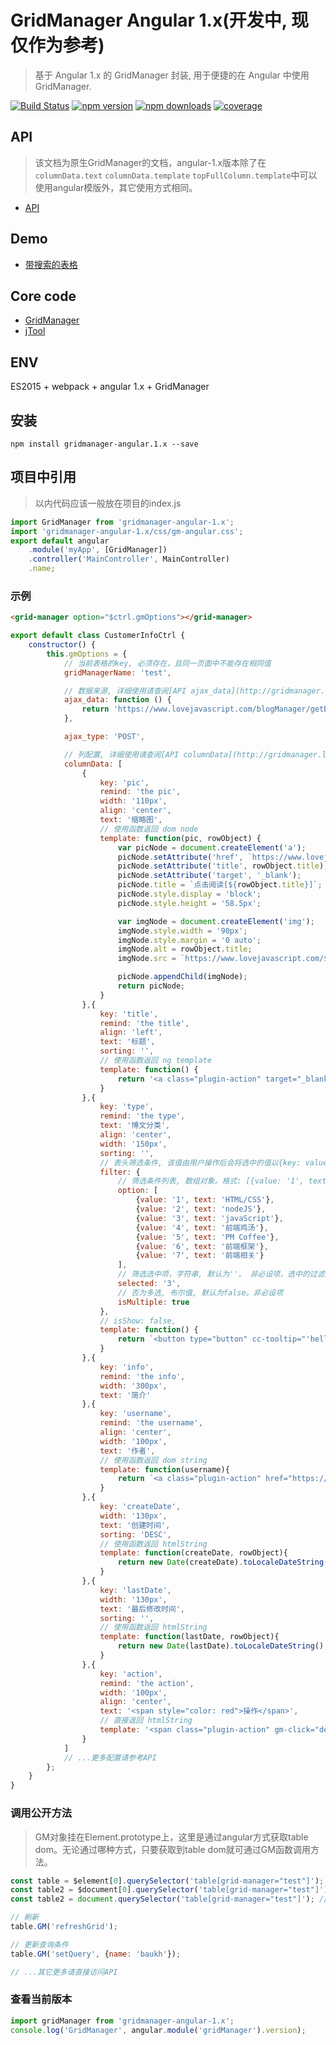 # GridManager Angular 1.x(开发中, 现仅作为参考)
> 基于 Angular 1.x 的 GridManager 封装, 用于便捷的在 Angular 中使用GridManager.

[![Build Status](https://travis-ci.org/baukh789/GridManager.svg?branch=master&style=flat-square)](https://travis-ci.org/baukh789/GridManager)
[![npm version](https://img.shields.io/npm/v/gridmanager.svg?style=flat-square)](https://www.npmjs.com/package/gridmanager)
[![npm downloads](https://img.shields.io/npm/dt/gridmanager.svg?style=flat-square)](https://www.npmjs.com/package/gridmanager)
[![coverage](https://img.shields.io/codecov/c/github/baukh789/GridManager.svg?style=flat-square)](https://codecov.io/gh/baukh789/GridManager)

## API
> 该文档为原生GridManager的文档，angular-1.x版本除了在`columnData.text` `columnData.template` `topFullColumn.template`中可以使用angular模版外，其它使用方式相同。
- [API](http://gridmanager.lovejavascript.com/api/index.html)


## Demo
- [带搜索的表格](http://gridmanager.lovejavascript.com/demo/index.html)

## Core code
- [GridManager](https://github.com/baukh789/GridManager)
- [jTool](https://github.com/baukh789/jTool)

## ENV
ES2015 + webpack + angular 1.x + GridManager

## 安装
```
npm install gridmanager-angular.1.x --save
```

## 项目中引用
> 以内代码应该一般放在项目的index.js

```javascript
import GridManager from 'gridmanager-angular-1.x';
import 'gridmanager-angular-1.x/css/gm-angular.css';
export default angular
	.module('myApp', [GridManager])
	.controller('MainController', MainController)
	.name;
```

### 示例
```html
<grid-manager option="$ctrl.gmOptions"></grid-manager>
```

```javascript
export default class CustomerInfoCtrl {
	constructor() {
	    this.gmOptions = {
	        // 当前表格的key, 必须存在，且同一页面中不能存在相同值
            gridManagerName: 'test',

            // 数据来源, 详细使用请查阅[API ajax_data](http://gridmanager.lovejavascript.com/api/index.html#ajax_data)
            ajax_data: function () {
                return 'https://www.lovejavascript.com/blogManager/getBlogList';
            },

            ajax_type: 'POST',

            // 列配置, 详细使用请查阅[API columnData](http://gridmanager.lovejavascript.com/api/index.html#columnData)
            columnData: [
                {
                    key: 'pic',
                    remind: 'the pic',
                    width: '110px',
                    align: 'center',
                    text: '缩略图',
                    // 使用函数返回 dom node
                    template: function(pic, rowObject) {
                        var picNode = document.createElement('a');
                        picNode.setAttribute('href', `https://www.lovejavascript.com/#!zone/blog/content.html?id=${rowObject.id}`);
                        picNode.setAttribute('title', rowObject.title);
                        picNode.setAttribute('target', '_blank');
                        picNode.title = `点击阅读[${rowObject.title}]`;
                        picNode.style.display = 'block';
                        picNode.style.height = '58.5px';

                        var imgNode = document.createElement('img');
                        imgNode.style.width = '90px';
                        imgNode.style.margin = '0 auto';
                        imgNode.alt = rowObject.title;
                        imgNode.src = `https://www.lovejavascript.com/${pic}`;

                        picNode.appendChild(imgNode);
                        return picNode;
                    }
                },{
                    key: 'title',
                    remind: 'the title',
                    align: 'left',
                    text: '标题',
                    sorting: '',
                    // 使用函数返回 ng template
                    template: function() {
                        return '<a class="plugin-action" target="_blank" ng-href="https://www.lovejavascript.com/#!zone/blog/content.html?id={{row.id}}" title="点击阅读[{{row.title}}]">{{row.title}}</a>';
                    }
                },{
                    key: 'type',
                    remind: 'the type',
                    text: '博文分类',
                    align: 'center',
                    width: '150px',
                    sorting: '',
                    // 表头筛选条件, 该值由用户操作后会将选中的值以{key: value}的形式覆盖至query参数内。非必设项
                    filter: {
                        // 筛选条件列表, 数组对象。格式: [{value: '1', text: 'HTML/CSS'}],在使用filter时该参数为必设项。
                        option: [
                            {value: '1', text: 'HTML/CSS'},
                            {value: '2', text: 'nodeJS'},
                            {value: '3', text: 'javaScript'},
                            {value: '4', text: '前端鸡汤'},
                            {value: '5', text: 'PM Coffee'},
                            {value: '6', text: '前端框架'},
                            {value: '7', text: '前端相关'}
                        ],
                        // 筛选选中项，字符串, 默认为''。 非必设项，选中的过滤条件将会覆盖query
                        selected: '3',
                        // 否为多选, 布尔值, 默认为false。非必设项
                        isMultiple: true
                    },
                    // isShow: false,
                    template: function() {
                        return `<button type="button" cc-tooltip="'hello world'" tooltip-type="error-minor" ng-click="testClick(row)" ng-bind="TYPE_MAP[row.type]"></button>`;
                    }
                },{
                    key: 'info',
                    remind: 'the info',
                    width: '300px',
                    text: '简介'
                },{
                    key: 'username',
                    remind: 'the username',
                    align: 'center',
                    width: '100px',
                    text: '作者',
                    // 使用函数返回 dom string
                    template: function(username){
                        return `<a class="plugin-action" href="https://github.com/baukh789" target="_blank" title="去看看${username}的github">${username}</a>`;
                    }
                },{
                    key: 'createDate',
                    width: '130px',
                    text: '创建时间',
                    sorting: 'DESC',
                    // 使用函数返回 htmlString
                    template: function(createDate, rowObject){
                        return new Date(createDate).toLocaleDateString();
                    }
                },{
                    key: 'lastDate',
                    width: '130px',
                    text: '最后修改时间',
                    sorting: '',
                    // 使用函数返回 htmlString
                    template: function(lastDate, rowObject){
                        return new Date(lastDate).toLocaleDateString();
                    }
                },{
                    key: 'action',
                    remind: 'the action',
                    width: '100px',
                    align: 'center',
                    text: '<span style="color: red">操作</span>',
                    // 直接返回 htmlString
                    template: '<span class="plugin-action" gm-click="delectRowData">删除</span>'
                }
            ]
            // ...更多配置请参考API
        };
	}
}
```

### 调用公开方法
> GM对象挂在Element.prototype上，这里是通过angular方式获取table dom。无论通过哪种方式，只要获取到table dom就可通过GM函数调用方法。

```javascript
const table = $element[0].querySelector('table[grid-manager="test"]'); // 通过$element进行获取
const table2 = $document[0].querySelector('table[grid-manager="test"]'); // 通过$document进行获取
const table2 = document.querySelector('table[grid-manager="test"]'); // 通过原生JS进行获取

// 刷新
table.GM('refreshGrid');

// 更新查询条件
table.GM('setQuery', {name: 'baukh'});

// ...其它更多请直接访问API
```

### 查看当前版本

```javascript
import gridManager from 'gridmanager-angular-1.x';
console.log('GridManager', angular.module('gridManager').version);
```
